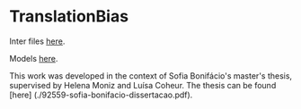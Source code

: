 # TranslationBias

Inter files [here](./InterDatasets.zip).

Models [here](https://github.com/sbonifacio/mt_gender_pt).

This work was developed in the context of Sofia Bonifácio's master's thesis, supervised by Helena Moniz and Luísa Coheur. The thesis can be found [here] (./92559-sofia-bonifacio-dissertacao.pdf).
